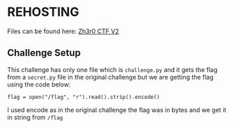 # REHOSTING

Files can be found here: [Zh3r0 CTF V2](https://github.com/zh3r0/zh3r0-ctf/tree/main/V2/crypto/1n_jection)

## Challenge Setup
This challenge has only one file which is `challenge.py` and it gets the flag from a `secret.py` file in the original challenge but we are getting the flag using the code below:

```
flag = open("/flag", "r").read().strip().encode()
```

I used encode as in the original challenge the flag was in bytes and we get it in string from `/flag`